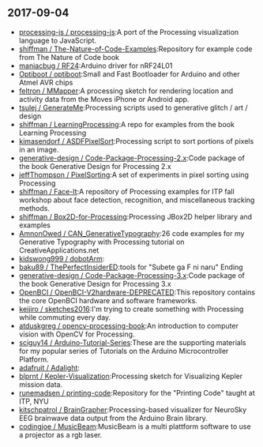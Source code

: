 ## 2017-09-04

* [processing-js / processing-js](https://github.com/processing-js/processing-js):A port of the Processing visualization language to JavaScript.
* [shiffman / The-Nature-of-Code-Examples](https://github.com/shiffman/The-Nature-of-Code-Examples):Repository for example code from The Nature of Code book
* [maniacbug / RF24](https://github.com/maniacbug/RF24):Arduino driver for nRF24L01
* [Optiboot / optiboot](https://github.com/Optiboot/optiboot):Small and Fast Bootloader for Arduino and other Atmel AVR chips
* [feltron / MMapper](https://github.com/feltron/MMapper):A processing sketch for rendering location and activity data from the Moves iPhone or Android app.
* [tsulej / GenerateMe](https://github.com/tsulej/GenerateMe):Processing scripts used to generative glitch / art / design
* [shiffman / LearningProcessing](https://github.com/shiffman/LearningProcessing):A repo for examples from the book Learning Processing
* [kimasendorf / ASDFPixelSort](https://github.com/kimasendorf/ASDFPixelSort):Processing script to sort portions of pixels in an image.
* [generative-design / Code-Package-Processing-2.x](https://github.com/generative-design/Code-Package-Processing-2.x):Code package of the book Generative Design for Processing 2.x
* [jeffThompson / PixelSorting](https://github.com/jeffThompson/PixelSorting):A set of experiments in pixel sorting using Processing
* [shiffman / Face-It](https://github.com/shiffman/Face-It):A repository of Processing examples for ITP fall workshop about face detection, recognition, and miscellaneous tracking methods.
* [shiffman / Box2D-for-Processing](https://github.com/shiffman/Box2D-for-Processing):Processing JBox2D helper library and examples
* [AmnonOwed / CAN_GenerativeTypography](https://github.com/AmnonOwed/CAN_GenerativeTypography):26 code examples for my Generative Typography with Processing tutorial on CreativeApplications.net
* [kidswong999 / dobotArm](https://github.com/kidswong999/dobotArm):
* [baku89 / ThePerfectInsiderED](https://github.com/baku89/ThePerfectInsiderED):tools for "Subete ga F ni naru" Ending
* [generative-design / Code-Package-Processing-3.x](https://github.com/generative-design/Code-Package-Processing-3.x):Code package of the book Generative Design for Processing 3.x
* [OpenBCI / OpenBCI-V2hardware-DEPRECATED](https://github.com/OpenBCI/OpenBCI-V2hardware-DEPRECATED):This repository contains the core OpenBCI hardware and software frameworks.
* [keijiro / sketches2016](https://github.com/keijiro/sketches2016):I'm trying to create something with Processing while commuting every day.
* [atduskgreg / opencv-processing-book](https://github.com/atduskgreg/opencv-processing-book):An introduction to computer vision with OpenCV for Processing.
* [sciguy14 / Arduino-Tutorial-Series](https://github.com/sciguy14/Arduino-Tutorial-Series):These are the supporting materials for my popular series of Tutorials on the Arduino Microcontroller Platform.
* [adafruit / Adalight](https://github.com/adafruit/Adalight):
* [blprnt / Kepler-Visualization](https://github.com/blprnt/Kepler-Visualization):Processing sketch for Visualizing Kepler mission data.
* [runemadsen / printing-code](https://github.com/runemadsen/printing-code):Repository for the "Printing Code" taught at ITP, NYU
* [kitschpatrol / BrainGrapher](https://github.com/kitschpatrol/BrainGrapher):Processing-based visualizer for NeuroSky EEG brainwave data output from the Arduino Brain library.
* [codingjoe / MusicBeam](https://github.com/codingjoe/MusicBeam):MusicBeam is a multi plattform software to use a projector as a rgb laser.
